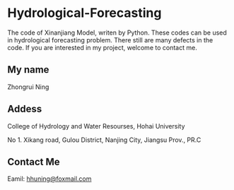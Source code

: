 # Hydrological-Forecasting
The code of Xinanjiang Model, writen by Python. These codes can be used in hydrological forecasting problem. There still are many defects in the code. If you are interested in my project, welcome to contact me.

## My name
Zhongrui Ning

## Addess
College of Hydrology and Water Resourses, Hohai University

No 1. Xikang road, Gulou District, Nanjing City, Jiangsu Prov., PR.C

## Contact Me
Eamil: hhuning@foxmail.com
